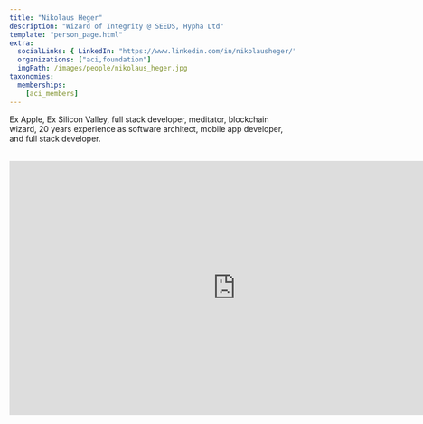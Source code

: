 ```yaml
---
title: "Nikolaus Heger"
description: "Wizard of Integrity @ SEEDS, Hypha Ltd"
template: "person_page.html"
extra:
  socialLinks: { LinkedIn: "https://www.linkedin.com/in/nikolausheger/"}
  organizations: ["aci,foundation"]
  imgPath: /images/people/nikolaus_heger.jpg
taxonomies:
  memberships:
    [aci_members]
---
```


Ex Apple, Ex Silicon Valley, full stack developer, meditator, blockchain wizard, 20 years experience as software architect, mobile app developer, and full stack developer.



<BR>
<div class="aspect-w-16 aspect-h-9">
<iframe src="https://player.vimeo.com/video/412277211" width="800" height="450" frameborder="0" allow="autoplay; fullscreen" allowfullscreen></iframe>
</div>
<BR>